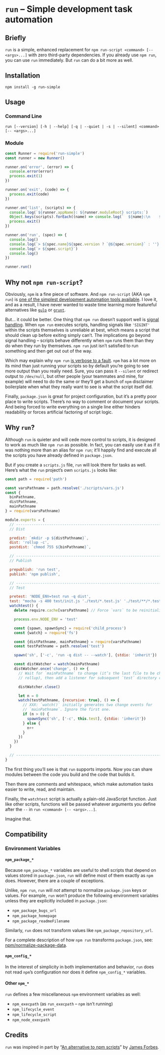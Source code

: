 # `run` – Simple development task automation

## Briefly

`run` is a simple, enhanced replacement for `npm run-script <command> [--
<args>...]` with zero third-party dependencies. If you already use `npm run`,
you can use `run` immediately. But `run` can do a bit more as well.

## Installation

```
npm install -g run-simple
```

## Usage

### Command Line

```
run [--version] [-h | --help] [-q | --quiet | -s | --silent] <command> [-- <args>...]
```

### Module

```js
const Runner = require('run-simple')
const runner = new Runner()

runner.on('error', (error) => {
  console.error(error)
  process.exit(1)
})

runner.on('exit', (code) => {
  process.exit(code)
})

runner.on('list', (scripts) => {
  console.log(`${runner.appName}: ${runner.moduleRoot} scripts:`)
  Object.keys(scripts).forEach((name) => console.log(`  ${name}:\n    ${scripts[name]}`))
  process.exit()
})

runner.on('run', (spec) => {
  console.log()
  console.log(`> ${spec.name}${spec.version ? `@${spec.version}` : ''} ${spec.wd}`)
  console.log(`> ${spec.script}`)
  console.log()
})

runner.run()
```

## Why not `npm run-script`?

Obviously, `npm` is a fine piece of software. And `npm run-script` (AKA `npm
run`) is [one of the simplest development automation tools
available](https://goo.gl/cuA7TD). I love it, and as a result, I have never
wanted to waste time learning more featureful alternatives like
[`gulp`](https://goo.gl/WLyxEK) or [`grunt`](https://goo.gl/g779Qk).

But… it could be better. One thing that `npm run` doesn’t support well is
[signal handling](https://goo.gl/w6eQze). When `npm run` executes scripts,
handling signals like `'SIGINT'` within the scripts themselves is unreliable at
best, which means a script that should clean up before exiting simply can’t. The
implications go beyond signal handling – scripts behave differently when `npm`
runs them than they do when they run by themselves. `npm run` just isn’t
satisfied to run something and then get out out of the way.

Which may explain why `npm run` [is verbose to a fault](https://goo.gl/CoFLVr).
`npm` has a lot more on its mind than just running your scripts so by default
you’re going to see more output than you really need. Sure, you can pass it
`--silent` or redirect output to `/dev/null`, but other people (your teammates
and mine, for example) will need to do the same or they’ll get a bunch of `npm`
disclaimer boilerplate when what they really want to see is what the script
itself did.

Finally, `package.json` is great for project configuration, but it’s a pretty
poor place to write scripts. There’s no way to comment or document your scripts.
And being forced to write everything on a single line either hinders readability
or forces artificial factoring of script logic.

## Why `run`?

Although `run` is quieter and will cede more control to scripts, it is designed
to work as much like `npm run` as possible. In fact, you can easily use it as if
it was nothing more than an alias for `npm run`; it’ll happily find and execute
all the scripts you have already defined in `package.json`.

But if you create a `scripts.js` file, `run` will look there for tasks as well.
Here’s what the `run` project’s own `scripts.js` looks like:

```js
const path = require('path')

const varsPathname = path.resolve('./scripts/vars.js')
const {
  binPathname,
  distPathname,
  mainPathname
} = require(varsPathname)

module.exports = {
  // ---------------------------------------------------------------------------
  // Dist

  predist: `mkdir -p ${distPathname}`,
  dist: 'rollup -c',
  postdist: `chmod 755 ${binPathname}`,

  // ---------------------------------------------------------------------------
  // Publish

  prepublish: 'run test',
  publish: 'npm publish',

  // ---------------------------------------------------------------------------
  // Test

  pretest: 'NODE_ENV=test run -q dist',
  test: "mocha -s 400 test/init.js './test/*.test.js' './test/**/*.test.js'",
  watchtest() {
    delete require.cache[varsPathname] // Force `vars` to be reinitialized.

    process.env.NODE_ENV = 'test'

    const {spawn, spawnSync} = require('child_process')
    const {watch} = require('fs')

    const {distPathname, mainPathname} = require(varsPathname)
    const testPathname = path.resolve('test')

    spawn('sh', ['-c', 'run -q dist -- --watch'], {stdio: 'inherit'})

    const distWatcher = watch(mainPathname)
    distWatcher.once('change', () => {
      // Wait for `mainPathname` to change (it’s the last file to be changed by
      // rollup), then add a listener for subsequent `test` directory changes.

      distWatcher.close()

      let n = 0
      watch(testPathname, {recursive: true}, () => {
        // XXX: `watch()` initially generates two change events for
        // `mainPathname`. Ignore the first one.
        if (n > 0) {
          spawnSync('sh', ['-c', this.test], {stdio: 'inherit'})
        } else {
          n++
        }
      })
    })
  }

  // ---------------------------------------------------------------------------
}
```

The first thing you’ll see is that `run` supports imports. Now you can share
modules between the code you build and the code that builds it.

Then there are comments and whitespace, which make automation tasks easier to
write, read, and maintain.

Finally, the `watchtest` script is actually a plain-old JavaScript function.
Just like other scripts, functions will be passed whatever arguments you define
after the `--` in `run <command> [-- <args>...]`.

Imagine that.

## Compatibility

### Environment Variables

#### `npm_package_*`

Because `npm_package_*` variables are useful to shell scripts that depend on
values stored in `package.json`, `run` will define most of them exactly as `npm`
does. However, there are a couple of exceptions.

Unlike, `npm run`, `run` will _not_ attempt to normalize `package.json` keys or
values. For example, `run` won’t produce the following environment variables
unless they are explicitly included in `package.json`:

  * `npm_package_bugs_url`
  * `npm_package_homepage`
  * `npm_package_readmeFilename`

Similarly, `run` does not transform values like `npm_package_repository_url`.

For a complete description of how `npm run` transforms `package.json`, see:
[npm/normalize-package-data](https://goo.gl/9H922P).

#### `npm_config_*`

In the interest of simplicity in both implementation and behavior, `run` does
not read `npm`’s configuration nor does it define `npm_config_*` variables.

#### Other `npm_*`

`run` defines a few miscellaneous `npm` environment variables as well:

  * `npm_execpath` (as `run_execpath` – `npm` isn’t running)
  * `npm_lifecycle_event`
  * `npm_lifecycle_script`
  * `npm_node_execpath`

## Credits

`run` was inspired in part by “[An alternative to npm
scripts](https://goo.gl/KLJjDC)” by [James Forbes](https://goo.gl/k3gQrG).
